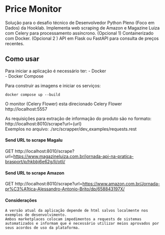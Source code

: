 # Price Monitor 
Solução para o desafio técnico de Desenvolvedor Python Pleno (Foco em Dados) da Hooklab. Implementa web scraping de Amazon e Magazine Luiza com Celery para processamento assíncrono. (Opcional 1) Containerizado com Docker. (Opcional 2 ) API em Flask ou FastAPI para consulta de preços recentes.

## Como usar

 Para iniciar a aplicação é necessário ter: 
    - Docker    
    - Docker Compose

 Para construir as imagens e iniciar os serviços:
```
docker compose up --build  
```
O monitor (Celery Flower) esta direcionado Celery Flower http://localhost:5557 <br>

As requisições para extração de informação do produto são no formato: <br>
    http://localhost:8010/scrape?url={url} <br>
    Exemplos no arquivo: ./src/scrapper/dev_examples/requests.rest
#### Send URL to scrape Magalu 
GET http://localhost:8010/scrape?url=https://www.magazineluiza.com.br/jornada-api-na-pratica-brasport/p/hkbbj6e62g/li/otli/

#### Send URL to scrape Amazon
GET http://localhost:8010/scrape?url=https://www.amazon.com.br/Jornada-pr%C3%A1tica-Alessandro-Antonio-Brito/dp/658843197X/

#### Considerações 
    A versão atual da aplicação depende de html salvos localmente nos exemplos de desenvolvimento. 
    Ambos marketplaces colocam impedimentos a requests de sistemas automatizados e informam que é necessário utilizar meios aprovados por seus acordos de uso da plataforma.
    
 



